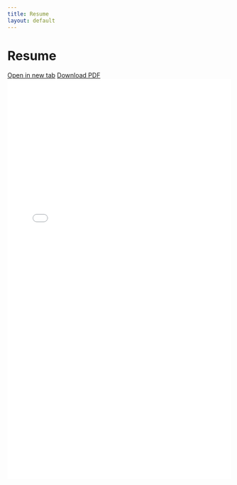 ```yaml
---
title: Resume
layout: default
---
```


# Resume

<div class="resume-buttons">
  <a class="btn left" href="/assets/RESUME-KAAN-BOREKCI-2025.pdf" target="_blank" rel="noopener">Open in new tab</a>
  <a class="btn right" href="/assets/RESUME-KAAN-BOREKCI-2025.pdf" download>Download PDF</a>
</div>

<!-- Inline viewer -->
<object data="/assets/RESUME-KAAN-BOREKCI-2025.pdf#view=FitH" type="application/pdf" width="100%" height="900">
  <iframe src="/assets/RESUME-KAAN-BOREKCI-2025.pdf#view=FitH" width="100%" height="900" style="border:0;">
    <p>Your browser can’t display PDFs inline. 
       <a href="/assets/RESUME-KAAN-BOREKCI-2025.pdf" target="_blank" rel="noopener">Open in a new tab</a> or 
       <a href="/assets/RESUME-KAAN-BOREKCI-2025.pdf" download>download the PDF</a>.
    </p>
  </iframe>
</object>
